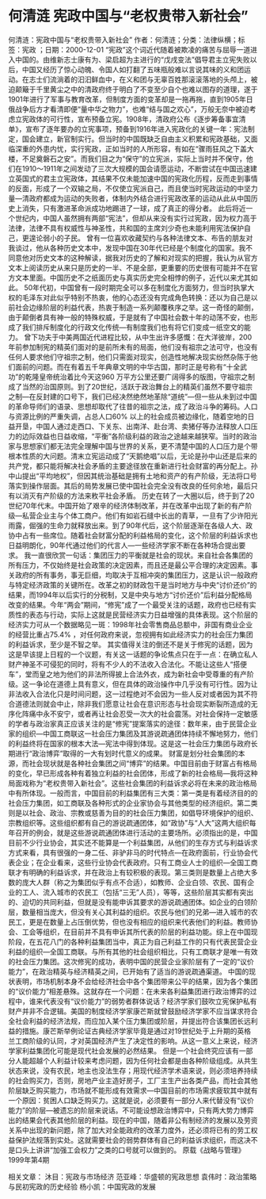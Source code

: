 # 何清涟  宪政中国与“老权贵带入新社会”

何清涟：宪政中国与“老权贵带入新社会”
作者：何清涟；分类：法律纵横；标签：宪政 ；日期：2000-12-01
“宪政”这个词近代随着被欺凌的痛苦与屈辱一道进入中国的。由维新志士康有为、梁启超为主进行的“戊戌变法”倡导君主立宪失败以后，中国又经历了惊心动魄、令国人如打翻了五味瓶般难以言说其味的义和团运动。在志士们流淌着的汩汩鲜血中，在义和团与无辜百姓那滚滚落地的头颅上，被迫颠簸于千里黄尘之中的清政府终于明白了不变至少自个也难以图存的道理，遂于1901年进行了军事与教育改革，但制度方面的变革却是一拖再拖，直到1905年日俄战争后方才看清即便“量中华之物力”，也难“结与国之欢心”，万般无奈中被迫考虑立宪政体的可行性，宣布预备立宪。1908年，清政府公布《逐步筹备事宜清单》，宣布了逐年要办的立宪事项，预备到1916年进入宪政化的关键一年：宪法制定，国会建立，新官制实行。但当时的中国既缺乏自由主义积累和宪政基础，又面临深重的外患内忧，实行宪政，正如当时的人所形容，有如在“骤雨狂风之下盖大楼，不足奠磐石之安”。而我们目之为“保守”的立宪派，实际上当时并不保守，他们在1910～1911年之间发动了三次大规模的国会请愿运动，不断尝试在中国迅速建立英国式的君主立宪政体，其结果不仅未能加速中国的宪政化历程，反而走到事情的反面，形成了一个双输之局，不仅使立宪派自己，而且使当时宪政运动的中坚力量—清政府都成为运动的失败者，体制内外结合进行宪政改革的运动从此从中国历史上消失，只有激进革命派成功地踢进了一球，成了真正的得分者。
此后将近一个世纪内，中国人虽然拥有两部“宪法”，但却从来没有实行过宪政，因为权力高于法律，法律不具有权威性与神圣性，共和国的主席刘少奇也未能利用宪法保护自己，更遑论弱小的子民。
曾有一位喜欢收藏契约与各种法律文本、布告的朋友对我谈过，他从各种历史文本中，发现中国在30年代已经是个制度化的国家。我不同意他对历史文本的这种解读，据我对历史的了解和对现实的把握，我认为从官方文本上阅读历史从来只是历史的一半、不是全部，更重要的历史很有可能并不在官方文本里面。中国历史不之纸面历史与真实历史完全相悖的例子，近代以来尤其如此。
50年代初，中国曾有一段时期完全可以多在制度化方面努力，但当时执掌大权的毛泽东对此似乎特别不热衷，他的心态还没有完成角色转换：还以为自己是以前社会边缘阶层的利益代表，热衷于制造一系列颠覆秩序之举。这一奇怪的颠倒，由于颠倒者具有神一般的特殊权威，于是就有了中国社会数十年的动荡不安，也形成了我们排斥制度化的行政文化传统—有制度我们也有将它们变成一纸空文的能力。
曾下功夫于中美两国近代进程比较，从中生出许多感慨：在大洋彼岸，200 年前参加制宪的精英们面对的是前所未有的局面，他们没有祖宗之法可守，也没有任何人要求他们守祖宗之制，他们只需面对现实，创造性地解决现实纷然杂陈于他们面前的问题。而在有着五千年典章文明的中华古国，那时正是号称有“十全武功”的乾隆皇帝统治着比今天这960 万平方公里还要广阔得多的版图，守祖宗之制成了当然的治国原则。到了20世纪，活跃于政治舞台上的精英们虽然不要守祖宗之制—在反封建的口号下，我们已经决然绝然地革除“道统”—但一些从未到过中国的革命导师们的语录、思想却取代了往昔的祖宗之法，成了政治斗争的筹码。人口与资源比例的严重失调，占总人口60% 以上的社会成员被边缘化，随着空地的日益开垦，中国人通过走西口、下关东、出南洋、赴台湾、卖猪仔等办法释放人口压力的边际效益也日益收缩，“平衡”各阶级利益的政治之途越来越狭窄。当时的政治家与思想家们都无法完全理解中国与世界的关系，更不清楚中国的人口压力是个带根本性质的大问题。清末立宪运动成了“天鹅绝唱”以后，无论是孙中山还是后来的共产党，都只能将解决社会矛盾的主要途径放在重新进行社会财富的再分配上。孙中山提出“平均地权”，但因其统治基础是拥有土地和资产的有产阶级，无法将口号落实到操作层面。其后的局势发展已使中国社会完全没有改良的任何余地，最后只有以消灭有产阶级的方法来敉平社会矛盾。
历史在转了一大圈以后，终于到了20世纪70年代末。中国开始了艰辛的经济体制改革，并在改革中出现了新的有产阶级—私营企业主与个体工商户。他们有如岩石缝中长出的青草，一旦有了少许阳光雨露，倔强的生命力就释放出来。到了90年代后，这个阶层逐渐在各级人大、政协中占有一些席位。随着社会财富分配的利益格局的变化，这个阶层的利益诉求也日益明朗化，90年代通过他们的代言人—一些经济学家不断在各种场合提出要求。
我一直很欣赏一句话：集团压力的平衡就是社会的现状。来自社会各集团的所有压力，不仅始终是社会政策的决定因素，而且还是最公平合理的决定因素。事关政府的所有事务，事无巨细，均取决于互相冲突的集团压力，这是认识一般政府与特定经济政策的关键所在。改革之初的财政包干是当时地方与中央“讨价还价”的结果，而1994年以后实行的分税制，又是中央与地方“讨价还价”后利益分配格局改变的结果。今年“两会”期间，“修宪”成了一个最受关注的话题，政府也已经有实质性的表态与行动，实际上这就是民营经济实力日益增强的具体表现。这个阶层的经济实力可从一个数据略见一斑：1998年社会零售商品总额中，非国有商业企业的经营比重占75.4% ，对任何政府来说，忽视拥有如此经济实力的社会压力集团的利益诉求，至少是不智之举。
其实值得关注的倒还不是关于修宪的话题，因为这是早该提上日程的一个议题，有关这一话题的争论焦点只在于一点：在确立私人财产神圣不可侵犯的同时，将有不少人的不法收入合法化。不能让这些人“搭便车”，堂而皇之地为他们的非法所得披上合法外衣，成为新社会中受尊重的有产阶级。这一争论在道德上具有意义，但在具体的政治操作中几乎没有可行性。因为让非法收入合法化只是时间问题，这一过程绝对不会因为一些人反对或者因为其不符合道德法则就会中止，除非我们愿意让社会在意识形态与社会现实断裂所造成的无序化阵痛中永不安宁，或者再让社会忍受一次大的社会震荡。对社会保持一定敏感的学者与政治家真正应该关注的是“修宪”提案落实的途径：数年来，由于民营企业家的组织—中国工商联这一社会压力集团及其游说疏通团体持续不懈地努力，他们的利益终将在国家的根本大法—宪法中得到体现。这是这一社会压力集团与政府长期进行“政治博弈”取得的一大有划时代意义的成果。
财富是划分社会集团的本源，而社会现状就是各种社会集团之间“博弈”的结果。中国目前由于财富占有格局的变化，早已形成各种有着独立利益的社会团体，形成了新的社会格局—我将这种局面戏称为“老权贵带入新社会”。这些社会集团的利益诉求必将在未来的政治格局中有所体现。一般而言，中国目前的利益集团有三大类：第一类是有着经济目的的社会压力集团，如工商联及各种形式的企业家协会与其他类型的经济组织。第二类则是以社会、政治、宗教或慈善为目的的社会压力集团，如倡导环境保护的组织、宗教组织等。这些组织都有自己的游说疏通团体，如“政协”与“人大”这两大组织每年召开的例会，就是这些游说疏通团体进行活动的主要场所。必须指出的是，中国目前不少行业协会，其实还不能算是一个利益集团，从他们的生存方式与利益诉求方式来看，具有很强的一身二任、非驴非马的时代特点—在政府面前，行业协会代表企业；在企业看来，这些行业协会代表政府。只有工商业人士的组织—全国工商联才有明确的利益诉求，并在政治上有较积极的表现。第三类则是数量上占绝大多数的庞大人群（称之为集团似乎有点不合适），如教师、企业白领、农民、国有企业的工人、流入城市的农民工（包括“三无”人员），等等，这些阶层其实都有突出的、迫切的共同利益，但就是没有能申诉其要求的游说疏通团体。如企业的白领阶层，数量相当庞大，但没有关心其利益的组织。农民与他们的兄弟—进入城市的农民工，更是在数量上占压倒优势，但也没有相应的组织来代表他们的利益。教师协会、工会等组织，在目前并不具有申诉其所代表的阶层的利益功能。综上在中国现阶段，在五花八门的各种利益集团当中，真正为自己利益工作的只有代表民营企业利益的组织—全国工商联。与所有其他的社会组织相比，只有工商联才是唯一有效的社会压力集团。这次修宪的成功，表明中国的民营企业家阶层有了一定的“议价能力”，在政治精英与经济精英之间，已开始有了适当的游说疏通渠道。
中国的现状表明，市场机制本身不会给经济社会中各个集团带来公平的结果，因为各个集团的“议价能力”相差悬殊。这就存在一个问题：在未来各利益集团进行政治博弈的过程中，谁来代表没有“议价能力”的弱势者群体说话？经济学家们鼓吹立宪保护私有财产并非不合逻辑。美国的制度经济学家康芒斯就曾鼓励经济学家不应当谋求符合全社会利益的经济法规，而应加入某个压力集团或阶层，并提出符合该集团长远利益的措施。康芒斯举例论证古典经济学家毕竟是通过对19世纪处于上升期的英格兰工商阶级的认同，才对英国经济产生了决定性的影响。从这一意义上来说，经济学家利益集团化可能是现代社会发展的必然结果。
但是一个社会终究应该有一部分人能超越个人利益计较来考虑问题，因为任何社会都是由各种阶级组成。从共生状态来说，没有农民，地主也没法生存；用现代经济学术语来说，则必须培养持续的社会购买力，否则，房地产业主造好房子，工厂主生产出各类产品，而社会其他阶层缺乏购买能力，市场就不能形成有效需求—中国目前的市场需求疲软其中就有一个原因：贫困人口缺乏购买力。这就是说，必须要有一部分人来代替没有“议价能力”的阶层—被遗忘的阶层来说话。不可能设想政治博弈中，只有两大势力博弈出的结果会代表其他阶层的利益。现在的中国，随着非公有制经济的发展以及劳资关系中出现的新问题，除了加大对全能政府的改革力度外，还必须将已有的劳工权益保护法规落到实处。这就需要社会的弱势群体有自己的利益诉求组织，而这决不是口头上讲讲“加强工会权力”之类的口号就可以做到的。
原载《战略与管理》1999年第4期

相关文章：
沐目：宪政与市场经济
范亚峰：华盛顿的宪政思想
袁伟时：政治策略与民初宪政的历史经验
杨小凯：中国宪政的发展